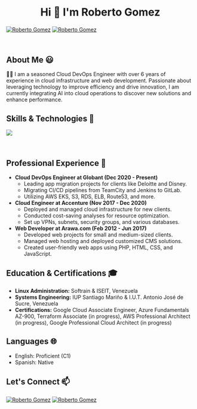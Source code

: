 <h1 align="center">Hi 👋 I'm Roberto Gomez</h1>

<p align="left">
  <a href="https://www.linkedin.com/in/robertomgomezr/" target="blank"><img align="center" src="https://img.shields.io/badge/LinkedIn-0077B5?style=for-the-badge&logo=linkedin&logoColor=white" alt="Roberto Gomez"/></a>
  <a href="mailto:robertomgomezr@gmail.com" target="blank"><img align="center" src="https://img.shields.io/badge/Gmail-D14836?style=for-the-badge&logo=gmail&logoColor=white" alt="Roberto Gomez" /></a>
</p>
<br>

<h2>About Me 😃</h2>
<p align="left">
👨‍💻 I am a seasoned Cloud DevOps Engineer with over 6 years of experience in cloud infrastructure and web development. Passionate about leveraging technology to improve efficiency and drive innovation, I am currently integrating AI into cloud operations to discover new solutions and enhance performance.
</p>

<h2>Skills & Technologies 🔧</h2>
<p align="left">
  <a href="https://skillicons.dev">
    <img src="https://skillicons.dev/icons?i=aws,azure,gcp,terraform,ansible,docker,kubernetes,jenkins,git,php,html,css,js,python,bash,linux,github&perline=12" />
  </a>
</p>
<br>

<h2>Professional Experience 💼</h2>
<ul>
  <li>
    <strong>Cloud DevOps Engineer at Globant (Dec 2020 - Present)</strong>
    <ul>
      <li>Leading app migration projects for clients like Deloitte and Disney.</li>
      <li>Migrating CI/CD pipelines from TeamCity and Jenkins to GitLab.</li>
      <li>Utilizing AWS EKS, S3, RDS, ELB, Route53, and more.</li>
    </ul>
  </li>
  <li>
    <strong>Cloud Engineer at Accenture (Nov 2017 - Dec 2020)</strong>
    <ul>
      <li>Deployed and managed cloud infrastructure for new clients.</li>
      <li>Conducted cost-saving analyses for resource optimization.</li>
      <li>Set up VPNs, subnets, security groups, and various databases.</li>
    </ul>
  </li>
  <li>
    <strong>Web Developer at Arawa.com (Feb 2012 - Jun 2017)</strong>
    <ul>
      <li>Developed web projects for small and medium-sized clients.</li>
      <li>Managed web hosting and deployed customized CMS solutions.</li>
      <li>Created user-friendly web apps using PHP, HTML, CSS, and JavaScript.</li>
    </ul>
  </li>
</ul>

<h2>Education & Certifications 🎓</h2>
<ul>
  <li><strong>Linux Administration:</strong> Softrain & ISEIT, Venezuela</li>
  <li><strong>Systems Engineering:</strong> IUP Santiago Mariño & I.U.T. Antonio José de Sucre, Venezuela</li>
  <li><strong>Certifications:</strong> Google Cloud Associate Engineer, Azure Fundamentals AZ-900, Terraform Associate (in progress), AWS Professional Architect (in progress), Google Professional Cloud Architect (in progress)</li>
</ul>

<h2>Languages 🌐</h2>
<ul>
  <li>English: Proficient (C1)</li>
  <li>Spanish: Native</li>
</ul>

<h2>Let's Connect 📫</h2>
<p align="left">
  <a href="https://www.linkedin.com/in/robertomgomezr/" target="blank"><img align="center" src="https://img.shields.io/badge/LinkedIn-0077B5?style=for-the-badge&logo=linkedin&logoColor=white" alt="Roberto Gomez"/></a>
  <a href="mailto:robertomgomezr@gmail.com" target="blank"><img align="center" src="https://img.shields.io/badge/Gmail-D14836?style=for-the-badge&logo=gmail&logoColor=white" alt="Roberto Gomez" /></a>
</p>
